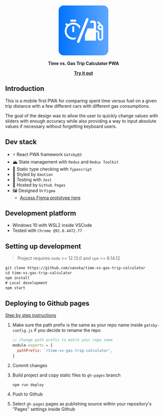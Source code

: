 <p align="center">
  <a href="https://github.com/vanska/time-vs-gas-trip-calculator">
    <img
      src="src/icons/app-logo.svg"
      height="160"
      alt="Time vs. Gas Crip Calculator PWA logo"
    />
  </a>
</p>

<p align="center"><strong align="center">Time vs. Gas Trip Calculator PWA</strong></p>

<p align="center">
  <strong><a href="https://time-vs-gas.vanska.dev">Try it out</a></strong>
</p>

## Introduction

This is a mobile first PWA for comparing spent time versus fuel on a given trip distance with a few different cars with different gas consumptions.

The goal of the design was to allow the user to quickly change values with sliders with enough accuracy while also providing a way to input absolute values if necessary without forgetting keyboard users.

## Dev stack

- ⚡️ React PWA framework `Gatsby@3`
- 🏔 State management with `Redux` and `Redux Toolkit`
- 💬 Static type checking with `Typescript`
- 🎨 Styled by `Emotion`
- 🎲 Testing with `Jest`
- 🤖 Hosted by `Github Pages`
- 🖼 Designed in `Figma`
  - [Access Figma prototype here](https://www.figma.com/proto/RnBOZuuElwDDrIT1NbNTev/Trip-calculator?page-id=0%3A1&node-id=19%3A21&viewport=547%2C-2371%2C0.40565285086631775&scaling=scale-down)

## Development platform

- Windows 10 with WSL2 inside VSCode
- Tested with `Chrome @91.0.4472.77`

## Setting up development

> Project requires `node` >= 12.13.0 and `npm` >= 6.14.12

```shell
git clone https://github.com/vanska/time-vs-gas-trip-calculator
cd time-vs-gas-trip-calculator
npm install
# Local development
npm start
```

## Deploying to Github pages

[Step by step instructions](https://www.gatsbyjs.com/docs/how-to/previews-deploys-hosting/how-gatsby-works-with-github-pages/)

1. Make sure the path prefix is the same as your repo name inside `gatsby-config.js` if you decide to rename the repo

   ```js
   // Change path prefix to match your repo name
   module.exports = {
     pathPrefix: '/time-vs-gas-trip-calculator',
   }
   ```

1. Commit changes
1. Build project and copy static files to `gh-pages` branch

   ```shell
   npm run deploy
   ```

1. Push to Github
1. Select `gh-pages` pages as publishing source within your repository's "Pages" settings inside Github
